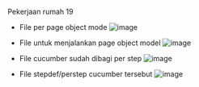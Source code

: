 Pekerjaan rumah 19

- File per page object mode
  ![image](https://github.com/Tedy0703/pekerjaanrumah19-2/assets/109749529/9b596620-643c-45fa-9045-ab8ef8750008)

- File untuk menjalankan page object model
  ![image](https://github.com/Tedy0703/pekerjaanrumah19-2/assets/109749529/7de11268-e9cc-46ed-8617-d4f35eb9b267)

- File cucumber sudah dibagi per step
![image](https://github.com/Tedy0703/pekerjaanrumah19-2/assets/109749529/97e5d848-61f8-4ac6-8d0d-0e06953de0f1)

- File stepdef/perstep cucumber tersebut
![image](https://github.com/Tedy0703/pekerjaanrumah19-2/assets/109749529/744c72da-44df-4a80-b5cc-d1530644aa8d)



